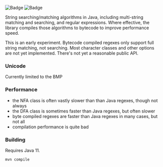 ![Badge](https://travis-ci.org/hyperpape/StringMatching.svg?branch=master)
![Badge](https://www.repostatus.org/badges/latest/wip.svg)

String searching/matching algorithms in Java, including multi-string
matching and searching, and regular expressions. Where effective, the
library compiles those algorithms to bytecode to improve performance
speed.

This is an early experiment. Bytecode compiled regexes only support full
string matching, not searching. Most character classes and other
options are not yet implemented. There's not yet a reasonable public
API.

### Unicode

Currently limited to the BMP

### Performance

- the NFA class is often vastly slower than than Java regexes, though not always
- the DFA class is sometimes faster than Java regexes, but often slower
- byte compiled regexes are faster than Java regexes in many cases, but not all
- compilation performance is quite bad

### Building

Requires Java 11.

    mvn compile